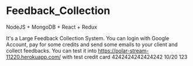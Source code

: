 # Feedback_Collection
NodeJS + MongoDB + React + Redux

It's a Large Feedback Collection System. 
You can login with Google Account, pay for some credits and send some emails to your client and collect feedbacks.
You can test it into https://polar-stream-11220.herokuapp.com/
with test credit card 4242424242424242
                      10/20 123
                      
                  
